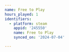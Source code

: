 ```yaml
---
name: Free to Play
hours_played: 1
identifiers:
  - platform: steam
    appid: '245550'
    name: Free to Play
    synced_on: '2024-07-04'

---
```

